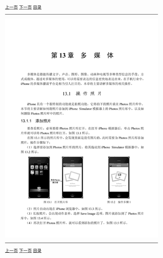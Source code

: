 [上一页](296.md) [下一页](298.md) [目录](../README.md)

***

![297](../images/297.png)

***

[上一页](296.md) [下一页](298.md) [目录](../README.md)